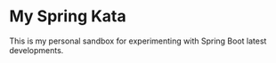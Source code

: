 # My Spring Kata

This is my personal sandbox for experimenting with Spring Boot latest developments.

